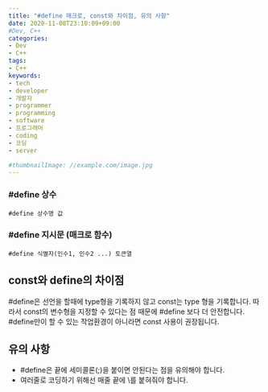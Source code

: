 ```yaml
---
title: "#define 매크로, const와 차이점, 유의 사항"
date: 2020-11-08T23:10:09+09:00
#Dev, C++
categories:
- Dev
- C++
tags:
- C++
keywords:
- tech
- developer
- 개발자
- programmer
- programming
- software
- 프로그래머
- coding
- 코딩
- server

#thumbnailImage: //example.com/image.jpg
---
```


### #define 상수

```
#define 상수명 값
```



### #define 지시문 (매크로 함수)

```
#define 식별자(인수1, 인수2 ...) 토큰열
```

<!--more-->

## const와 define의 차이점

#define은 선언을 할때에 type형을 기록하지 않고 const는 type 형을 기록합니다. 따라서 const의 변수형을 지정할 수 있다는 점 때문에 #define 보다 더 안전합니다. #define만이 할 수 있는 작업환경이 아니라면 const 사용이 권장됩니다.

 

## 유의 사항

- #define은 끝에 세미콜론(;)을 붙이면 안된다는 점을 유의해야 합니다.
- 여러줄로 코딩하기 위해선 매줄 끝에 \\를 붙혀줘야 합니다.